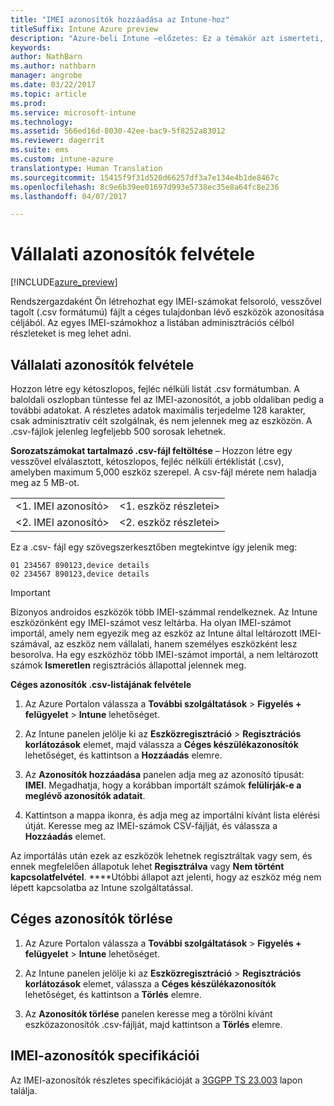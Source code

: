 ```yaml
---
title: "IMEI azonosítók hozzáadása az Intune-hoz"
titleSuffix: Intune Azure preview
description: "Azure-beli Intune –előzetes: Ez a témakör azt ismerteti, hogyan lehet céges azonosítókat (IMEI-számokat) felvenni a Microsoft Intune-ba. "
keywords: 
author: NathBarn
ms.author: nathbarn
manager: angrobe
ms.date: 03/22/2017
ms.topic: article
ms.prod: 
ms.service: microsoft-intune
ms.technology: 
ms.assetid: 566ed16d-8030-42ee-bac9-5f8252a83012
ms.reviewer: dagerrit
ms.suite: ems
ms.custom: intune-azure
translationtype: Human Translation
ms.sourcegitcommit: 15415f9f31d520d66257df3a7e134e4b1de8467c
ms.openlocfilehash: 8c9e6b39ee01697d993e5738ec35e8a64fc8e236
ms.lasthandoff: 04/07/2017

---
```


# <a name="add-corporate-identifiers"></a>Vállalati azonosítók felvétele

[!INCLUDE[azure_preview](../includes/azure_preview.md)]

Rendszergazdaként Ön létrehozhat egy IMEI-számokat felsoroló, vesszővel tagolt (.csv formátumú) fájlt a céges tulajdonban lévő eszközök azonosítása céljából. Az egyes IMEI-számokhoz a listában adminisztrációs célból részleteket is meg lehet adni.

<!-- When you upload serial numbers for company-owned iOS devices, they must be paired with a corporate enrollment profile. Devices must then be enrolled using either Apple’s device enrollment program (DEP) or Apple Configurator to have them appear as company-owned. -->

## <a name="add-corporate-identifiers"></a>Vállalati azonosítók felvétele
Hozzon létre egy kétoszlopos, fejléc nélküli listát .csv formátumban. A baloldali oszlopban tüntesse fel az IMEI-azonosítót, a jobb oldaliban pedig a további adatokat. A részletes adatok maximális terjedelme 128 karakter, csak adminisztratív célt szolgálnak, és nem jelennek meg az eszközön. A .csv-fájlok jelenleg legfeljebb 500 sorosak lehetnek.

**Sorozatszámokat tartalmazó .csv-fájl feltöltése** – Hozzon létre egy vesszővel elválasztott, kétoszlopos, fejléc nélküli értéklistát (.csv), amelyben maximum 5,000 eszköz szerepel. A csv-fájl mérete nem haladja meg az 5 MB-ot.

|||
|-|-|
|&lt;1. IMEI azonosító&gt;|&lt;1. eszköz részletei&gt;|
|&lt;2. IMEI azonosító&gt;|&lt;2. eszköz részletei&gt;|

Ez a .csv- fájl egy szövegszerkesztőben megtekintve így jelenik meg:

```
01 234567 890123,device details
02 234567 890123,device details
```


> [!IMPORTANT]
> Bizonyos androidos eszközök több IMEI-számmal rendelkeznek. Az Intune eszközönként egy IMEI-számot vesz leltárba. Ha olyan IMEI-számot importál, amely nem egyezik meg az eszköz az Intune által leltározott IMEI-számával, az eszköz nem vállalati, hanem személyes eszközként lesz besorolva. Ha egy eszközhöz több IMEI-számot importál, a nem leltározott számok **Ismeretlen** regisztrációs állapottal jelennek meg.

**Céges azonosítók .csv-listájának felvétele**

1. Az Azure Portalon válassza a **További szolgáltatások** > **Figyelés + felügyelet** > **Intune** lehetőséget.

2. Az Intune panelen jelölje ki az **Eszközregisztráció** > **Regisztrációs korlátozások** elemet, majd válassza a **Céges készülékazonosítók** lehetőséget, és kattintson a **Hozzáadás** elemre.

3. Az **Azonosítók hozzáadása** panelen adja meg az azonosító típusát: **IMEI**. Megadhatja, hogy a korábban importált számok **felülírják-e a meglévő azonosítók adatait**.  

4. Kattintson a mappa ikonra, és adja meg az importálni kívánt lista elérési útját. Keresse meg az IMEI-számok CSV-fájlját, és válassza a **Hozzáadás** elemet.

Az importálás után ezek az eszközök lehetnek regisztráltak vagy sem, és ennek megfelelően állapotuk lehet **Regisztrálva** vagy **Nem történt kapcsolatfelvétel**. ****Utóbbi állapot azt jelenti, hogy az eszköz még nem lépett kapcsolatba az Intune szolgáltatással.

## <a name="delete--corporate-identifiers"></a>Céges azonosítók törlése

1. Az Azure Portalon válassza a **További szolgáltatások** > **Figyelés + felügyelet** > **Intune** lehetőséget.

2. Az Intune panelen jelölje ki az **Eszközregisztráció** > **Regisztrációs korlátozások** elemet, válassza a **Céges készülékazonosítók** lehetőséget, és kattintson a **Törlés** elemre.

3. Az **Azonosítók törlése** panelen keresse meg a törölni kívánt eszközazonosítók .csv-fájlját, majd kattintson a **Törlés** elemre.

## <a name="imei-specifications"></a>IMEI-azonosítók specifikációi
Az IMEI-azonosítók részletes specifikációját a [3GGPP TS 23.003](https://portal.3gpp.org/desktopmodules/Specifications/SpecificationDetails.aspx?specificationId=729) lapon találja.

